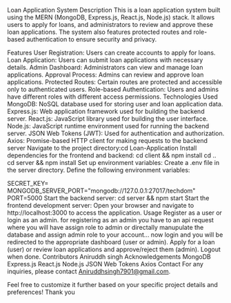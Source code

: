 Loan Application System
Description
This is a loan application system built using the MERN (MongoDB, Express.js, React.js, Node.js) stack. It allows users to apply for loans, and administrators to review and approve these loan applications. The system also features protected routes and role-based authentication to ensure security and privacy.

Features
User Registration: Users can create accounts to apply for loans.
Loan Application: Users can submit loan applications with necessary details.
Admin Dashboard: Administrators can view and manage loan applications.
Approval Process: Admins can review and approve loan applications.
Protected Routes: Certain routes are protected and accessible only to authenticated users.
Role-based Authentication: Users and admins have different roles with different access permissions.
Technologies Used
MongoDB: NoSQL database used for storing user and loan application data.
Express.js: Web application framework used for building the backend server.
React.js: JavaScript library used for building the user interface.
Node.js: JavaScript runtime environment used for running the backend server.
JSON Web Tokens (JWT): Used for authentication and authorization.
Axios: Promise-based HTTP client for making requests to the backend server 
Navigate to the project directory:cd Loan-Application
Install dependencies for the frontend and backend:
cd client && npm install
cd ..
cd server && npm install
Set up environment variables:
Create a .env file in the server directory.
Define the following environment variables:

SECRET_KEY=<your jwtkey>
MONGODB_SERVER_PORT="mongodb://127.0.0.1:27017/techdom"
PORT=5000
Start the backend server:
cd server && npm start
Start the frontend development server:
Open your browser and navigate to http://localhost:3000 to access the application.
Usage
Register as a user or login as an admin.
for registering as an admin you have to an api request where you will have assign role to admin or directally manupulate the database and assign admin role to your account...
now login and you will be redirected to the appropriate dashboard (user or admin).
Apply for a loan (user) or review loan applications and approve/reject them (admin).
Logout when done.
Contributors
Aniruddh singh 
Acknowledgements
MongoDB
Express.js
React.js
Node.js
JSON Web Tokens
Axios
Contact
For any inquiries, please contact Aniruddhsingh7901@gmail.com.

Feel free to customize it further based on your specific project details and preferences!
Thank you

